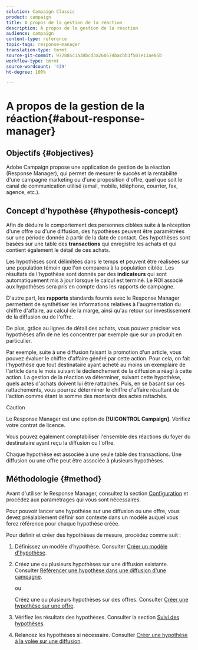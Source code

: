 ```yaml
---
solution: Campaign Classic
product: campaign
title: A propos de la gestion de la réaction
description: A propos de la gestion de la réaction
audience: campaign
content-type: reference
topic-tags: response-manager
translation-type: tm+mt
source-git-commit: 972885c3a38bcd3a260574bacbb3f507e11ae05b
workflow-type: tm+mt
source-wordcount: '439'
ht-degree: 100%

---
```



# A propos de la gestion de la réaction{#about-response-manager}

## Objectifs {#objectives}

Adobe Campaign propose une application de gestion de la réaction (Response Manager), qui permet de mesurer le succès et la rentabilité d&#39;une campagne marketing ou d&#39;une proposition d&#39;offre, quel que soit le canal de communication utilisé (email, mobile, téléphone, courrier, fax, agence, etc.).

## Concept d&#39;hypothèse {#hypothesis-concept}

Afin de déduire le comportement des personnes ciblées suite à la réception d&#39;une offre ou d&#39;une diffusion, des hypothèses peuvent être paramétrées sur une période donnée à partir de la date de contact. Ces hypothèses sont basées sur une table des **transactions** qui enregistre les achats et qui contient également le détail de ces achats.

Les hypothèses sont délimitées dans le temps et peuvent être réalisées sur une population témoin que l&#39;on comparera à la population ciblée. Les résultats de l&#39;hypothèse sont donnés par des **indicateurs** qui sont automatiquement mis à jour lorsque le calcul est terminé. Le ROI associé aux hypothèses sera pris en compte dans les rapports de campagne.

D&#39;autre part, les **rapports** standards fournis avec le Response Manager permettent de synthétiser les informations relatives à l&#39;augmentation du chiffre d&#39;affaire, au calcul de la marge, ainsi qu&#39;au retour sur investissement de la diffusion ou de l&#39;offre.

De plus, grâce au lignes de détail des achats, vous pouvez préciser vos hypothèses afin de ne les concentrer par exemple que sur un produit en particulier.

Par exemple, suite à une diffusion faisant la promotion d&#39;un article, vous pouvez évaluer le chiffre d&#39;affaire généré par cette action. Pour cela, on fait l&#39;hypothèse que tout destinataire ayant acheté au moins un exemplaire de l&#39;article dans le mois suivant le déclenchement de la diffusion a réagi à cette action. La gestion de la réaction va déterminer, suivant cette hypothèse, quels actes d&#39;achats doivent lui être rattachés. Puis, en se basant sur ces rattachements, vous pourrez déterminer le chiffre d&#39;affaire résultant de l&#39;action comme étant la somme des montants des actes rattachés.

>[!CAUTION]
>
>Le Response Manager est une option de **[!UICONTROL Campaign]**. Vérifiez votre contrat de licence.

Vous pouvez également comptabiliser l&#39;ensemble des réactions du foyer du destinataire ayant reçu la diffusion ou l&#39;offre.

Chaque hypothèse est associée à une seule table des transactions. Une diffusion ou une offre peut être associée à plusieurs hypothèses.

## Méthodologie {#method}

Avant d&#39;utiliser le Response Manager, consultez la section [Configuration](../../campaign/using/configuration.md) et procédez aux paramétrages qui vous sont nécessaires.

Pour pouvoir lancer une hypothèse sur une diffusion ou une offre, vous devez préalablement définir son contexte dans un modèle auquel vous ferez référence pour chaque hypothèse créée.

Pour définir et créer des hypothèses de mesure, procédez comme suit :

1. Définissez un modèle d’hypothèse. Consulter [Créer un modèle d&#39;hypothèse](../../campaign/using/hypothesis-templates.md#creating-a-hypothesis-model).
1. Créez une ou plusieurs hypothèses sur une diffusion existante. Consulter [Référencer une hypothèse dans une diffusion d&#39;une campagne](../../campaign/using/creating-hypotheses.md#referencing-a-hypothesis-in-a-campaign-delivery).

   ou

   Créez une ou plusieurs hypothèses sur des offres. Consulter [Créer une hypothèse sur une offre](../../campaign/using/creating-hypotheses.md#creating-a-hypothesis-on-an-offer).

1. Vérifiez les résultats des hypothèses. Consulter la section [Suivi des hypothèses](../../campaign/using/hypothesis-tracking.md).
1. Relancez les hypothèses si nécessaire. Consulter [Créer une hypothèse à la volée sur une diffusion](../../campaign/using/creating-hypotheses.md#creating-a-hypothesis-on-the-fly-on-a-delivery).

